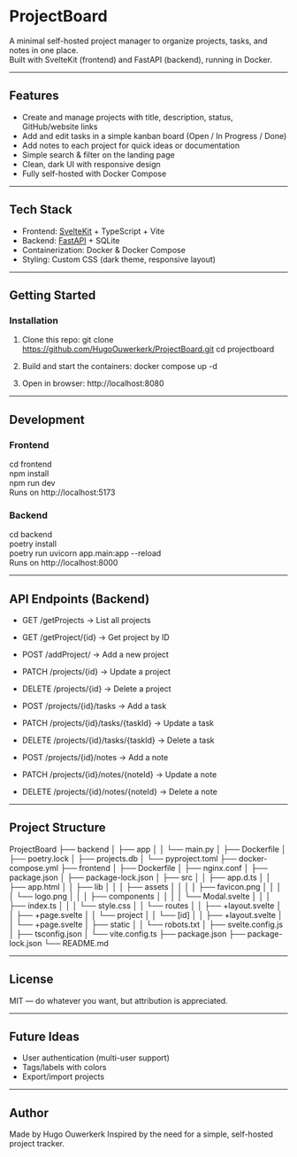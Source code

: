 # ProjectBoard

A minimal self-hosted project manager to organize projects, tasks, and notes in one place.  
Built with SvelteKit (frontend) and FastAPI (backend), running in Docker.

---

## Features

- Create and manage projects with title, description, status, GitHub/website links
- Add and edit tasks in a simple kanban board (Open / In Progress / Done)
- Add notes to each project for quick ideas or documentation
- Simple search & filter on the landing page
- Clean, dark UI with responsive design
- Fully self-hosted with Docker Compose

---

## Tech Stack

- Frontend: [SvelteKit](https://kit.svelte.dev/) + TypeScript + Vite  
- Backend: [FastAPI](https://fastapi.tiangolo.com/) + SQLite  
- Containerization: Docker & Docker Compose  
- Styling: Custom CSS (dark theme, responsive layout)

---

## Getting Started

### Installation

1. Clone this repo:
   git clone https://github.com/HugoOuwerkerk/ProjectBoard.git
   cd projectboard

2. Build and start the containers:
   docker compose up -d

3. Open in browser:
   http://localhost:8080

---

## Development

### Frontend
cd frontend  
npm install  
npm run dev  
Runs on http://localhost:5173

### Backend
cd backend  
poetry install  
poetry run uvicorn app.main:app --reload  
Runs on http://localhost:8000

---

## API Endpoints (Backend)

- GET /getProjects → List all projects  
- GET /getProject/{id} → Get project by ID  
- POST /addProject/ → Add a new project  
- PATCH /projects/{id} → Update a project  
- DELETE /projects/{id} → Delete a project  

- POST /projects/{id}/tasks → Add a task  
- PATCH /projects/{id}/tasks/{taskId} → Update a task  
- DELETE /projects/{id}/tasks/{taskId} → Delete a task  

- POST /projects/{id}/notes → Add a note  
- PATCH /projects/{id}/notes/{noteId} → Update a note  
- DELETE /projects/{id}/notes/{noteId} → Delete a note  

---

## Project Structure

ProjectBoard
├── backend
│   ├── app
│   │   └── main.py
│   ├── Dockerfile
│   ├── poetry.lock
│   ├── projects.db
│   └── pyproject.toml
├── docker-compose.yml
├── frontend
│   ├── Dockerfile
│   ├── nginx.conf
│   ├── package.json
│   ├── package-lock.json
│   ├── src
│   │   ├── app.d.ts
│   │   ├── app.html
│   │   ├── lib
│   │   │   ├── assets
│   │   │   │   ├── favicon.png
│   │   │   │   └── logo.png
│   │   │   ├── components
│   │   │   │   └── Modal.svelte
│   │   │   ├── index.ts
│   │   │   └── style.css
│   │   └── routes
│   │       ├── +layout.svelte
│   │       ├── +page.svelte
│   │       └── project
│   │           └── [id]
│   │               ├── +layout.svelte
│   │               └── +page.svelte
│   ├── static
│   │   └── robots.txt
│   ├── svelte.config.js
│   ├── tsconfig.json
│   └── vite.config.ts
├── package.json
├── package-lock.json
└── README.md

---

## License

MIT — do whatever you want, but attribution is appreciated.

---

## Future Ideas

- User authentication (multi-user support)  
- Tags/labels with colors  
- Export/import projects  
---

## Author

Made by Hugo Ouwerkerk
Inspired by the need for a simple, self-hosted project tracker.
